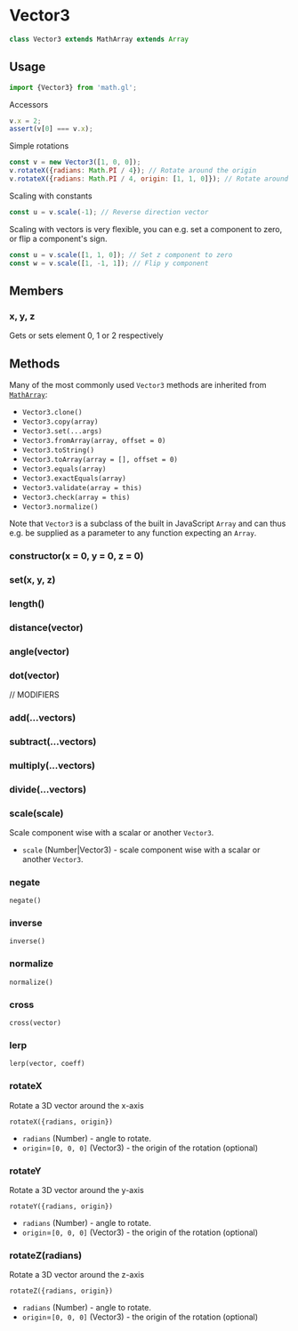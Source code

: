 # Vector3

```js
class Vector3 extends MathArray extends Array
```

## Usage

```js
import {Vector3} from 'math.gl';
```

Accessors
```js
v.x = 2;
assert(v[0] === v.x);
```

Simple rotations
```js
const v = new Vector3([1, 0, 0]);
v.rotateX({radians: Math.PI / 4}); // Rotate around the origin
v.rotateX({radians: Math.PI / 4, origin: [1, 1, 0]}); // Rotate around the specified point
```

Scaling with constants
```js
const u = v.scale(-1); // Reverse direction vector
```

Scaling with vectors is very flexible, you can e.g. set a component to zero, or flip a component's sign.
```js
const u = v.scale([1, 1, 0]); // Set z component to zero
const w = v.scale([1, -1, 1]); // Flip y component
```

## Members

### x, y, z

Gets or sets element 0, 1 or 2 respectively


## Methods

Many of the most commonly used `Vector3` methods are inherited from [`MathArray`](./docs/api-reference/math-array.md):

* `Vector3.clone()`
* `Vector3.copy(array)`
* `Vector3.set(...args)`
* `Vector3.fromArray(array, offset = 0)`
* `Vector3.toString()`
* `Vector3.toArray(array = [], offset = 0)`
* `Vector3.equals(array)`
* `Vector3.exactEquals(array)`
* `Vector3.validate(array = this)`
* `Vector3.check(array = this)`
* `Vector3.normalize()`

Note that `Vector3` is a subclass of the built in JavaScript `Array` and can thus e.g. be supplied as a parameter to any function expecting an `Array`.


### constructor(x = 0, y = 0, z = 0)

### set(x, y, z)

### length()

### distance(vector)

### angle(vector)

### dot(vector)

// MODIFIERS

### add(...vectors)

### subtract(...vectors)

### multiply(...vectors)

### divide(...vectors)

### scale(scale)

Scale component wise with a scalar or another `Vector3`.

* `scale` (Number|Vector3) - scale component wise with a scalar or another `Vector3`.


### negate

`negate()`


### inverse



`inverse()`

### normalize

`normalize()`

### cross

`cross(vector)`

### lerp

`lerp(vector, coeff)`

### rotateX

Rotate a 3D vector around the x-axis

`rotateX({radians, origin})`

* `radians` (Number) - angle to rotate.
* `origin`=`[0, 0, 0]` (Vector3) - the origin of the rotation (optional)


### rotateY

Rotate a 3D vector around the y-axis

`rotateY({radians, origin})`

* `radians` (Number) - angle to rotate.
* `origin`=`[0, 0, 0]` (Vector3) - the origin of the rotation (optional)


### rotateZ(radians)

Rotate a 3D vector around the z-axis

`rotateZ({radians, origin})`

* `radians` (Number) - angle to rotate.
* `origin`=`[0, 0, 0]` (Vector3) - the origin of the rotation (optional)

